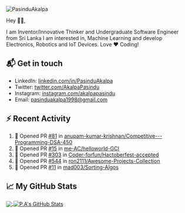 ![PasinduAkalpa](https://res.cloudinary.com/pasindua/image/upload/r_11/v1624278078/banner_1500x500_xjbxmk.png)

<!-- [![GitHub Views](https://komarev.com/ghpvc/?username=pAkalpa&color=FAC151)] -->

Hey 👋🏻,

I am Inventor/Innovative Thinker and Undergraduate Software Engineer from Sri Lanka
I am interested in, Machine Learning and develop Electronics, Robotics and IoT Devices. Love :heart: Coding!

## 📬 Get in touch

- LinkedIn: [linkedin.com/in/PasinduAkalpa][1]
- Twitter: [twitter.com/AkalpaPasindu][2]
- Instagram: [instagram.com/akalpapasindu][3]
- Email: pasinduakalpa1998@gmail.com

## :zap: Recent Activity
<!--START_SECTION:activity-->
1. 💪 Opened PR [#81](https://github.com/anupam-kumar-krishnan/Competitive---Programming-DSA-450/pull/81) in [anupam-kumar-krishnan/Competitive---Programming-DSA-450](https://github.com/anupam-kumar-krishnan/Competitive---Programming-DSA-450)
2. 💪 Opened PR [#15](https://github.com/me-AC/helloworld-GCI/pull/15) in [me-AC/helloworld-GCI](https://github.com/me-AC/helloworld-GCI)
3. 💪 Opened PR [#303](https://github.com/Coder-forfun/Hactoberfest-accepted/pull/303) in [Coder-forfun/Hactoberfest-accepted](https://github.com/Coder-forfun/Hactoberfest-accepted)
4. 💪 Opened PR [#544](https://github.com/ron2111/Awesome-Projects-Collection/pull/544) in [ron2111/Awesome-Projects-Collection](https://github.com/ron2111/Awesome-Projects-Collection)
5. 💪 Opened PR [#11](https://github.com/mad003/Sorting-Algos/pull/11) in [mad003/Sorting-Algos](https://github.com/mad003/Sorting-Algos)
<!--END_SECTION:activity-->

## &#x1f4c8; My GitHub Stats

<a href="https://github.com/pAkalpa/pAkalpa">
	<img align="center" src="https://github-readme-stats.vercel.app/api/top-langs/?username=pAkalpa&theme=jolly&langs_count=5" />
</a>

<a href="https://github.com/pAkalpa/pAkalpa">
	<img align="center" src="https://github-readme-stats.vercel.app/api?username=pAkalpa&theme=jolly&show_icons=true&line_height=27&count_private=true" alt="P.A's GitHub Stats" />
</a>
<!-- [![Top Langs](https://github-readme-stats.vercel.app/api/top-langs/?username=pAkalpa&langs_count=5)](https://github.com/pAkalpa/github-readme-stats)
![P.A's GitHub stats](https://github-readme-stats.vercel.app/api?username=pAkalpa&theme=jolly&show_icons=true) -->

[1]:https://www.linkedin.com/in/pasindu-akalpa-1043b1192
[2]:https://www.twitter.com/intent/follow?screen_name=AkalpaPasindu
[3]:https://www.instagram.com/akalpapasindu